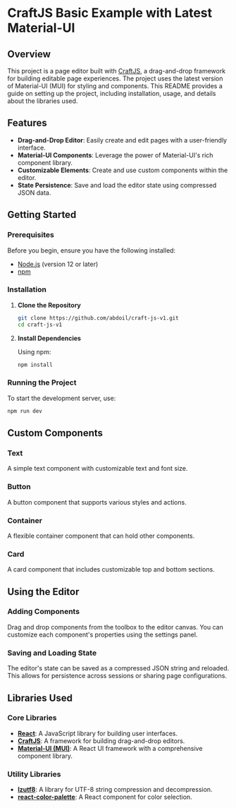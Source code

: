 # CraftJS Basic Example with Latest Material-UI 

## Overview

This project is a page editor built with [CraftJS](https://craft.js.org/), a drag-and-drop framework for building editable page experiences. The project uses the latest version of Material-UI (MUI) for styling and components. This README provides a guide on setting up the project, including installation, usage, and details about the libraries used.

## Features

- **Drag-and-Drop Editor**: Easily create and edit pages with a user-friendly interface.
- **Material-UI Components**: Leverage the power of Material-UI's rich component library.
- **Customizable Elements**: Create and use custom components within the editor.
- **State Persistence**: Save and load the editor state using compressed JSON data.

## Getting Started

### Prerequisites

Before you begin, ensure you have the following installed:

- [Node.js](https://nodejs.org/) (version 12 or later)
- [npm](https://www.npmjs.com/) 

### Installation

1. **Clone the Repository**

   ```bash
   git clone https://github.com/abdoil/craft-js-v1.git
   cd craft-js-v1
   ```

2. **Install Dependencies**

   Using npm:
   ```bash
   npm install
   ```

### Running the Project

To start the development server, use:

```bash
npm run dev
```

## Custom Components

### Text

A simple text component with customizable text and font size.

### Button

A button component that supports various styles and actions.

### Container

A flexible container component that can hold other components.

### Card

A card component that includes customizable top and bottom sections.

## Using the Editor

### Adding Components

Drag and drop components from the toolbox to the editor canvas. You can customize each component's properties using the settings panel.

### Saving and Loading State

The editor's state can be saved as a compressed JSON string and reloaded. This allows for persistence across sessions or sharing page configurations.

## Libraries Used

### Core Libraries

- **[React](https://reactjs.org/)**: A JavaScript library for building user interfaces.
- **[CraftJS](https://craft.js.org/)**: A framework for building drag-and-drop editors.
- **[Material-UI (MUI)](https://mui.com/)**: A React UI framework with a comprehensive component library.

### Utility Libraries

- **[lzutf8](https://www.npmjs.com/package/lzutf8)**: A library for UTF-8 string compression and decompression.
- **[react-color-palette](https://www.npmjs.com/package/react-color-palette)**: A React component for color selection.

